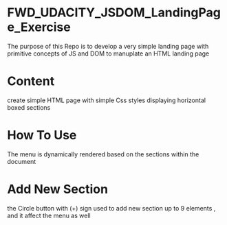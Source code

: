# FWD_UDACITY_JSDOM_LandingPage_Exercise
The purpose of this Repo is to develop a very simple landing page with primitive concepts of JS and DOM to manuplate an HTML landing page  
# Content
create simple HTML page with simple Css styles displaying horizontal boxed sections

# How To Use 
The menu is dynamically rendered based on the sections within the document 

# Add New Section
the Circle button with (+) sign used to add new section up to 9 elements , and it affect the menu as well 
